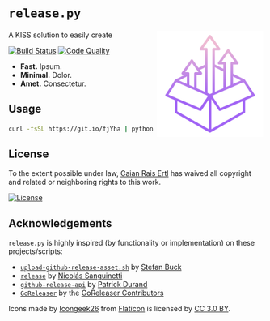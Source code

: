 # `release.py`

<img src="docs/logo.svg" height="210px" align="right"/>

A KISS solution to easily create

[![Build Status][travis-shield]][travis-url] [![Code Quality][lgtm-shield]][lgtm-url]

- __Fast.__ Ipsum.
- __Minimal.__ Dolor.
- __Amet.__ Consectetur.

[travis-shield]: https://img.shields.io/travis/caian-org/release.py.svg?style=for-the-badge
[travis-url]: https://travis-ci.org/caian-org/release.py

[lgtm-shield]: https://img.shields.io/lgtm/grade/python/g/caian-org/release.py.svg?style=for-the-badge
[lgtm-url]: https://lgtm.com/projects/g/caian-org/release.py/context:python


## Usage

```sh
curl -fsSL https://git.io/fjYha | python
```


## License

To the extent possible under law, [Caian Rais Ertl][me] has waived all
copyright and related or neighboring rights to this work.

[![License][cc-shield]][cc-url]

[me]: https://github.com/caiertl
[cc-shield]: https://forthebadge.com/images/badges/cc-0.svg
[cc-url]: http://creativecommons.org/publicdomain/zero/1.0


## Acknowledgements

`release.py` is highly inspired (by functionality or implementation) on these
projects/scripts:

- [`upload-github-release-asset.sh`][ugra] by [Stefan Buck][stefan]
- [`release`][release] by [Nicolás Sanguinetti][nicolas]
- [`github-release-api`][gra] by [Patrick Durand][patrick]
- [`GoReleaser`][goreleaser] by the [GoReleaser Contributors][contrib]

Icons made by [Icongeek26][icongeek26] from [Flaticon][flaticon] is
licensed by [CC 3.0 BY][cc3].

[ugra]: https://gist.github.com/stefanbuck/ce788fee19ab6eb0b4447a85fc99f447
[release]: https://gist.github.com/foca/38d82e93e32610f5241709f8d5720156
[gra]: https://github.com/pgdurand/github-release-api
[goreleaser]: https://github.com/goreleaser/goreleaser

[stefan]: https://github.com/stefanbuck
[nicolas]: https://github.com/foca
[patrick]: https://github.com/pgdurand
[contrib]: https://github.com/goreleaser/goreleaser/graphs/contributors

[icongeek26]: https://www.flaticon.com/authors/icongeek26
[flaticon]: https://www.flaticon.com
[cc3]: http://creativecommons.org/licenses/by/3.0
